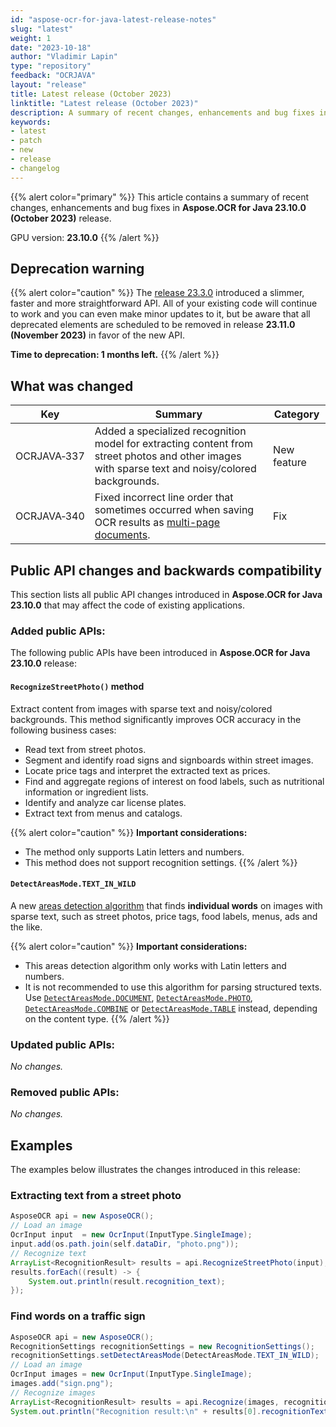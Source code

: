 ```yaml
---
id: "aspose-ocr-for-java-latest-release-notes"
slug: "latest"
weight: 1
date: "2023-10-18"
author: "Vladimir Lapin"
type: "repository"
feedback: "OCRJAVA"
layout: "release"
title: Latest release (October 2023)
linktitle: "Latest release (October 2023)"
description: A summary of recent changes, enhancements and bug fixes in the latest release of Aspose.OCR for Java.
keywords:
- latest
- patch
- new
- release
- changelog
---
```


{{% alert color="primary" %}}
This article contains a summary of recent changes, enhancements and bug fixes in **Aspose.OCR for Java 23.10.0 (October 2023)** release.

GPU version: **23.10.0**
{{% /alert %}}

## Deprecation warning

{{% alert color="caution" %}}
The [release 23.3.0](https://docs.aspose.com/ocr/java/aspose-ocr-for-java-23-3-0-release-notes/) introduced a slimmer, faster and more straightforward API. All of your existing code will continue to work and you can even make minor updates to it, but be aware that all deprecated elements are scheduled to be removed in release **23.11.0 (November 2023)** in favor of the new API.

**Time to deprecation: 1 months left.**
{{% /alert %}}

## What was changed

Key | Summary | Category
--- | ------- | --------
OCRJAVA&#8209;337 | Added a specialized recognition model for extracting content from street photos and other images with sparse text and noisy/colored backgrounds. | New feature
OCRJAVA&#8209;340 | Fixed incorrect line order that sometimes occurred when saving OCR results as [multi-page documents](https://docs.aspose.com/ocr/java/save-file/#saving-recognition-results-as-a-multi-page-document). | Fix

## Public API changes and backwards compatibility

This section lists all public API changes introduced in **Aspose.OCR for Java 23.10.0** that may affect the code of existing applications.

### Added public APIs:

The following public APIs have been introduced in **Aspose.OCR for Java 23.10.0** release:

#### `RecognizeStreetPhoto()` method

Extract content from images with sparse text and noisy/colored backgrounds. This method significantly improves OCR accuracy in the following business cases:

- Read text from street photos.
- Segment and identify road signs and signboards within street images.
- Locate price tags and interpret the extracted text as prices.
- Find and aggregate regions of interest on food labels, such as nutritional information or ingredient lists.
- Identify and analyze car license plates.
- Extract text from menus and catalogs.

{{% alert color="caution" %}}
**Important considerations:**

- The method only supports Latin letters and numbers.
- This method does not support recognition settings.
{{% /alert %}}

#### `DetectAreasMode.TEXT_IN_WILD`

A new [areas detection algorithm](https://docs.aspose.com/ocr/java/areas-detection/) that finds **individual words** on images with sparse text, such as street photos, price tags, food labels, menus, ads and the like.

{{% alert color="caution" %}}
**Important considerations:**

- This areas detection algorithm only works with Latin letters and numbers.
- It is not recommended to use this algorithm for parsing structured texts. Use [`DetectAreasMode.DOCUMENT`](https://docs.aspose.com/ocr/java/areas-detection/document/), [`DetectAreasMode.PHOTO`](https://docs.aspose.com/ocr/java/areas-detection/photo/), [`DetectAreasMode.COMBINE`](https://docs.aspose.com/ocr/java/areas-detection/combine/) or [`DetectAreasMode.TABLE`](https://docs.aspose.com/ocr/java/areas-detection/table/) instead, depending on the content type.
{{% /alert %}}


### Updated public APIs:

_No changes._

### Removed public APIs:

_No changes._

## Examples

The examples below illustrates the changes introduced in this release:

### Extracting text from a street photo

```java
AsposeOCR api = new AsposeOCR();
// Load an image
OcrInput input  = new OcrInput(InputType.SingleImage);
input.add(os.path.join(self.dataDir, "photo.png"));
// Recognize text
ArrayList<RecognitionResult> results = api.RecognizeStreetPhoto(input);
results.forEach((result) -> {
	System.out.println(result.recognition_text);
});
```

### Find words on a traffic sign

```java
AsposeOCR api = new AsposeOCR();
RecognitionSettings recognitionSettings = new RecognitionSettings();
recognitionSettings.setDetectAreasMode(DetectAreasMode.TEXT_IN_WILD);
// Load an image
OcrInput images = new OcrInput(InputType.SingleImage);
images.add("sign.png");
// Recognize images
ArrayList<RecognitionResult> results = api.Recognize(images, recognitionSettings);
System.out.println("Recognition result:\n" + results[0].recognitionText + "\n\n");
```
